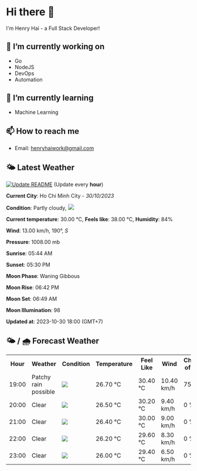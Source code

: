 # Hi there 👋

I'm Henry Hai - a Full Stack Developer!

## 🔭 I’m currently working on

- Go
- NodeJS
- DevOps
- Automation

## 🌱 I’m currently learning

- Machine Learning

## 📫 How to reach me

- Email: <henryhaiwork@gmail.com>

## 🌤️ Latest Weather
[![Update README](https://github.com/henry0hai/henry0hai/actions/workflows/udpateReadme.yml/badge.svg)](https://github.com/henry0hai/henry0hai/actions/workflows/udpateReadme.yml)
(Update every **hour**)
<!-- CURRENT_WEATHER:START -->
**Current City**: Ho Chi Minh City - *30/10/2023*

**Condition**: Partly cloudy, <img src="https://cdn.weatherapi.com/weather/64x64/night/116.png"/>

**Current temperature**: 30.00 °C, **Feels like**: 38.00 °C, **Humidity**: 84%

**Wind**: 13.00 km/h, 190°, *S*

**Pressure**: 1008.00 mb

**Sunrise**: 05:44 AM

**Sunset**: 05:30 PM

**Moon Phase**: Waning Gibbous

**Moon Rise**: 06:42 PM

**Moon Set**: 06:49 AM

**Moon Illumination**: 98

**Updated at**: 2023-10-30 18:00 (GMT+7)<!-- CURRENT_WEATHER:END -->

## 🌤️ / 🌧️ Forecast Weather
<!-- FORECAST_WEATHER:START -->
<table>
		<tr>
			<th>Hour</th>
			<th>Weather</th>
			<th>Condition</th>
			<th>Temperature</th>
			<th>Feel Like</th>
			<th>Wind</th>
			<th>Chance of Rain</th>
		</tr>
				<tr>
					<td>19:00</td>
					<td>Patchy rain possible</td>
					<td><img src='https://cdn.weatherapi.com/weather/64x64/night/176.png'/></td>
					<td>26.70 °C</td>
					<td>30.40 °C</td>
					<td>10.40 km/h</td>
					<td>75 %</td>
				</tr>
				<tr>
					<td>20:00</td>
					<td>Clear</td>
					<td><img src='https://cdn.weatherapi.com/weather/64x64/night/113.png'/></td>
					<td>26.50 °C</td>
					<td>30.20 °C</td>
					<td>9.40 km/h</td>
					<td>0 %</td>
				</tr>
				<tr>
					<td>21:00</td>
					<td>Clear</td>
					<td><img src='https://cdn.weatherapi.com/weather/64x64/night/113.png'/></td>
					<td>26.40 °C</td>
					<td>30.00 °C</td>
					<td>9.00 km/h</td>
					<td>0 %</td>
				</tr>
				<tr>
					<td>22:00</td>
					<td>Clear</td>
					<td><img src='https://cdn.weatherapi.com/weather/64x64/night/113.png'/></td>
					<td>26.20 °C</td>
					<td>29.60 °C</td>
					<td>8.30 km/h</td>
					<td>0 %</td>
				</tr>
				<tr>
					<td>23:00</td>
					<td>Clear</td>
					<td><img src='https://cdn.weatherapi.com/weather/64x64/night/113.png'/></td>
					<td>26.00 °C</td>
					<td>29.40 °C</td>
					<td>6.50 km/h</td>
					<td>0 %</td>
				</tr>
</table>
<!-- FORECAST_WEATHER:END -->
